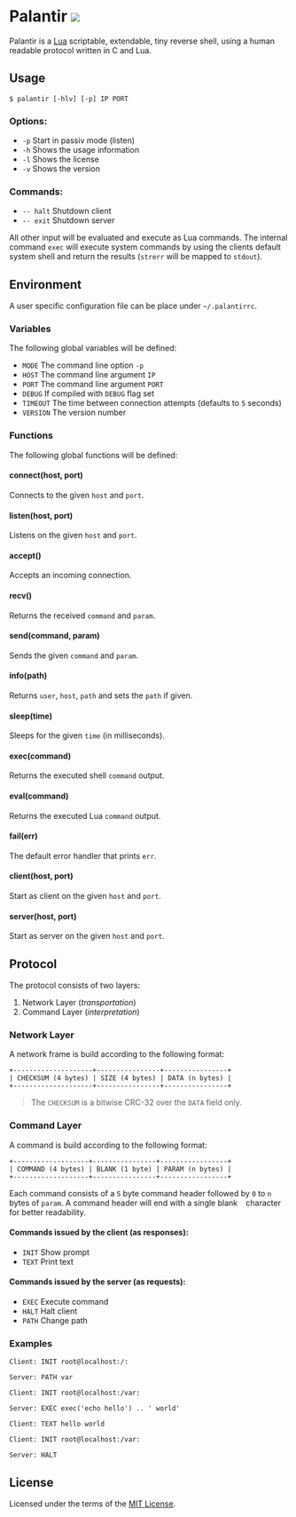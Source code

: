 # Palantir ![](http://lua-users.org/files/wiki_insecure/lua-icons-png/lua-32x32.png)
Palantir is a [Lua](https://www.lua.org) scriptable, extendable, tiny reverse 
shell, using a human readable protocol written in C and Lua.

## Usage
```
$ palantir [-hlv] [-p] IP PORT
```

### Options:
* `-p` Start in passiv mode (listen)
* `-h` Shows the usage information
* `-l` Shows the license
* `-v` Shows the version

### Commands:
* `-- halt` Shutdown client
* `-- exit` Shutdown server

All other input will be evaluated and execute as Lua commands. The internal
command `exec` will execute system commands by using the clients default 
system shell and return the results (`strerr` will be mapped to `stdout`).

## Environment
A user specific configuration file can be place under `~/.palantirrc`.

### Variables
The following global variables will be defined:

* `MODE`    The command line option `-p`
* `HOST`    The command line argument `IP`
* `PORT`    The command line argument `PORT`
* `DEBUG`   If compiled with `DEBUG` flag set
* `TIMEOUT` The time between connection attempts (defaults to `5` seconds)
* `VERSION` The version number

### Functions
The following global functions will be defined:

#### connect(host, port)
Connects to the given `host` and `port`.

#### listen(host, port)
Listens on the given `host` and `port`.

#### accept()
Accepts an incoming connection.

#### recv()
Returns the received `command` and `param`.

#### send(command, param)
Sends the given `command` and `param`.

#### info(path)
Returns `user`, `host`, `path` and sets the `path` if given.

#### sleep(time)
Sleeps for the given `time` (in milliseconds).

#### exec(command)
Returns the executed shell `command` output.

#### eval(command)
Returns the executed Lua `command` output.

#### fail(err)
The default error handler that prints `err`.

#### client(host, port)
Start as client on the given `host` and `port`.

#### server(host, port)
Start as server on the given `host` and `port`.

## Protocol
The protocol consists of two layers:

1. Network Layer (_transportation_)
2. Command Layer (_interpretation_)

### Network Layer
A network frame is build according to the following format:
```
+--------------------+----------------+----------------+
| CHECKSUM (4 bytes) | SIZE (4 bytes) | DATA (n bytes) |
+--------------------+----------------+----------------+
```
> The `CHECKSUM` is a bitwise CRC-32 over the `DATA` field only.

### Command Layer
A command is build according to the following format:
```
+-------------------+----------------+-----------------+
| COMMAND (4 bytes) | BLANK (1 byte) | PARAM (n bytes) |
+-------------------+----------------+-----------------+
```
Each command consists of a `5` byte command header followed by `0` to `n` 
bytes of `param`. A command header will end with a single blank ` ` character 
for better readability.

#### Commands issued by the client (as responses):
* `INIT` Show prompt
* `TEXT` Print text

#### Commands issued by the server (as requests):
* `EXEC` Execute command
* `HALT` Halt client
* `PATH` Change path

### Examples
```
Client: INIT root@localhost:/:
```
```
Server: PATH var
```

```
Client: INIT root@localhost:/var:
```
```
Server: EXEC exec('echo hello') .. ' world'
```
```
Client: TEXT hello world
```

```
Client: INIT root@localhost:/var:
```
```
Server: HALT
```

## License
Licensed under the terms of the [MIT License](LICENSE).
